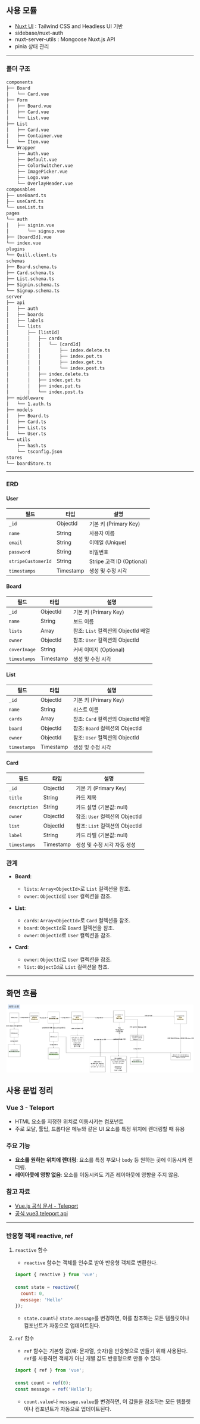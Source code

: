 ## 사용 모듈
- [Nuxt UI](https://ui.nuxt.com/?utm_source=nuxt_website&utm_medium=modules) : Tailwind CSS and Headless UI 기반
- sidebase/nuxt-auth
- nuxt-server-utils : Mongoose Nuxt.js API
- pinia 상태 관리 
---
### 폴더 구조
```plaintxt
components
├── Board
│   └── Card.vue
├── Form
│   ├── Board.vue
│   ├── Card.vue
│   └── List.vue
├── List
│   ├── Card.vue
│   ├── Container.vue
│   └── Item.vue
└── Wrapper
    ├── Auth.vue
    ├── Default.vue
    ├── ColorSwitcher.vue
    ├── ImagePicker.vue
    ├── Logo.vue
    └── OverlayHeader.vue
composables
├── useBoard.ts
├── useCard.ts
└── useList.ts
pages
└── auth 
│ 	├── signin.vue
│		└── signup.vue
├── [boardId].vue
└── index.vue
plugins
└── Quill.client.ts
schemas
├── Board.schema.ts
├── Card.schema.ts
├── List.schema.ts
├── Signin.schema.ts
└── Signup.schema.ts
server
├── api
│   ├── auth
│   ├── boards
│   ├── labels
│   └── lists
│       ├── [listId]
│       │   ├── cards
│       │   │   └── [cardId]
│       │   │       ├── index.delete.ts
│       │   │       ├── index.put.ts
│       │   │       ├── index.get.ts
│       │   │       └── index.post.ts
│       │   ├── index.delete.ts
│       │   ├── index.get.ts
│       │   ├── index.put.ts
│       │   └── index.post.ts
├── middleware
│   └── 1.auth.ts
├── models
│   ├── Board.ts
│   ├── Card.ts
│   ├── List.ts
│   └── User.ts
└── utils
    ├── hash.ts
    └── tsconfig.json
stores
└── boardStore.ts

```
--- 
### ERD
#### **User**
| 필드             | 타입    | 설명                       |
|------------------|---------|----------------------------|
| `_id`            | ObjectId| 기본 키 (Primary Key)      |
| `name`           | String  | 사용자 이름                |
| `email`          | String  | 이메일 (Unique)            |
| `password`       | String  | 비밀번호                   |
| `stripeCustomerId` | String | Stripe 고객 ID (Optional)  |
| `timestamps`     | Timestamp | 생성 및 수정 시각          |

#### **Board**
| 필드             | 타입                 | 설명                              |
|------------------|----------------------|-----------------------------------|
| `_id`            | ObjectId             | 기본 키 (Primary Key)             |
| `name`           | String               | 보드 이름                         |
| `lists`          | Array<ObjectId>      | 참조: `List` 컬렉션의 ObjectId 배열 |
| `owner`          | ObjectId             | 참조: `User` 컬렉션의 ObjectId     |
| `coverImage`     | String               | 커버 이미지 (Optional)            |
| `timestamps`     | Timestamp            | 생성 및 수정 시각                 |

#### **List**
| 필드             | 타입                 | 설명                              |
|------------------|----------------------|-----------------------------------|
| `_id`            | ObjectId             | 기본 키 (Primary Key)             |
| `name`           | String               | 리스트 이름                       |
| `cards`          | Array<ObjectId>      | 참조: `Card` 컬렉션의 ObjectId 배열 |
| `board`          | ObjectId             | 참조: `Board` 컬렉션의 ObjectId    |
| `owner`          | ObjectId             | 참조: `User` 컬렉션의 ObjectId     |
| `timestamps`     | Timestamp            | 생성 및 수정 시각                 |

#### **Card**
| 필드             | 타입                 | 설명                              |
|------------------|----------------------|-----------------------------------|
| `_id`            | ObjectId             | 기본 키 (Primary Key)             |
| `title`          | String               | 카드 제목                         |
| `description`    | String               | 카드 설명 (기본값: null)          |
| `owner`          | ObjectId             | 참조: `User` 컬렉션의 ObjectId    |
| `list`           | ObjectId             | 참조: `List` 컬렉션의 ObjectId    |
| `label`          | String               | 카드 라벨 (기본값: null)          |
| `timestamps`     | Timestamp            | 생성 및 수정 시각 자동 생성      |

### 관계

- **Board**:
  - `lists`: `Array<ObjectId>`로 `List` 컬렉션을 참조.
  - `owner`: `ObjectId`로 `User` 컬렉션을 참조.

- **List**:
  - `cards`: `Array<ObjectId>`로 `Card` 컬렉션을 참조.
  - `board`: `ObjectId`로 `Board` 컬렉션을 참조.
  - `owner`: `ObjectId`로 `User` 컬렉션을 참조.

- **Card**:
  - `owner`: `ObjectId`로 `User` 컬렉션을 참조.
  - `list`: `ObjectId`로 `List` 컬렉션을 참조.

---
## 화면 흐름
![img.png](img.png)

## 사용 문법 정리
### Vue 3 - Teleport
- HTML 요소를 지정한 위치로 이동시키는 컴포넌트
- 주로 모달, 툴팁, 드롭다운 메뉴와 같은 UI 요소를 특정 위치에 렌더링할 때 유용
### 주요 기능
- **요소를 원하는 위치에 렌더링**: 요소를 특정 부모나 `body` 등 원하는 곳에 이동시켜 렌더링.
- **레이아웃에 영향 없음**: 요소를 이동시켜도 기존 레이아웃에 영향을 주지 않음.

### 참고 자료
- [Vue.js 공식 문서 - Teleport](https://vuejs.org/guide/built-ins/teleport.html)
- [공식 vue3 teleport api ](https://vuejs.org/api/built-in-components.html#teleport)
--- 
### 반응형 객체 reactive, ref
1. `reactive` 함수
   - `reactive` 함수는 객체를 인수로 받아 반응형 객체로 변환한다.

    ```jsx
    import { reactive } from 'vue';
    
    const state = reactive({
      count: 0,
      message: 'Hello'
    });
    ```
   - `state.count`나 `state.message`를 변경하면, 이를 참조하는 모든 템플릿이나 컴포넌트가 자동으로 업데이트된다.

2. `ref` 함수
   - `ref` 함수는 기본형 값(예: 문자열, 숫자)을 반응형으로 만들기 위해 사용된다. `ref`를 사용하면 객체가 아닌 개별 값도 반응형으로 만들 수 있다.

    ```jsx
    import { ref } from 'vue';
    
    const count = ref(0);
    const message = ref('Hello');
    ```
   - `count.value`나 `message.value`를 변경하면, 이 값들을 참조하는 모든 템플릿이나 컴포넌트가 자동으로 업데이트된다.
--- 